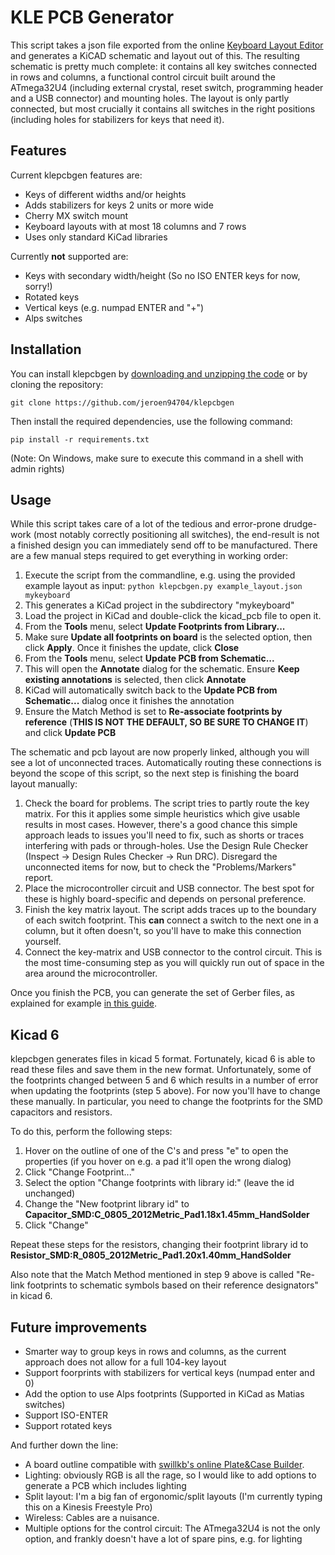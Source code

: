 # KLE PCB Generator

This script takes a json file exported from the online [Keyboard Layout Editor](http://www.keyboard-layout-editor.com/) and generates a KiCAD schematic and layout out of this. The resulting schematic is pretty much complete: it contains all key switches connected in rows and columns, a functional control circuit built around the ATmega32U4 (including external crystal, reset switch, programming header and a USB connector) and mounting holes. The layout is only partly connected, but most crucially it contains all switches in the right positions (including holes for stabilizers for keys that need it).

## Features

Current klepcbgen features are:

* Keys of different widths and/or heights
* Adds stabilizers for keys 2 units or more wide
* Cherry MX switch mount
* Keyboard layouts with at most 18 columns and 7 rows
* Uses only standard KiCad libraries

Currently **not** supported are:

* Keys with secondary width/height (So no ISO ENTER keys for now, sorry!)
* Rotated keys
* Vertical keys (e.g. numpad ENTER and "+")
* Alps switches

## Installation

You can install klepcbgen by [downloading and unzipping the code](https://github.com/jeroen94704/klepcbgen/archive/master.zip) or by cloning the repository:

`git clone https://github.com/jeroen94704/klepcbgen`

Then install the required dependencies, use the following command:

`pip install -r requirements.txt`

(Note: On Windows, make sure to execute this command in a shell with admin rights)

## Usage

While this script takes care of a lot of the tedious and error-prone drudge-work (most notably correctly positioning all switches), the end-result is not a finished design you can immediately send off to be manufactured. There are a few manual steps required to get everything in working order:

1. Execute the script from the commandline, e.g. using the provided example layout as input: `python klepcbgen.py example_layout.json mykeyboard`
2. This generates a KiCad project in the subdirectory "mykeyboard"
3. Load the project in KiCad and double-click the kicad_pcb file to open it.
4. From the **Tools** menu, select **Update Footprints from Library...**
5. Make sure **Update all footprints on board** is the selected option, then click **Apply**. Once it finishes the update, click **Close**
6. From the **Tools** menu, select **Update PCB from Schematic...**
7. This will open the **Annotate** dialog for the schematic. Ensure **Keep existing annotations** is selected, then click **Annotate**
8. KiCad will automatically switch back to the **Update PCB from Schematic...** dialog once it finishes the annotation
9. Ensure the Match Method is set to **Re-associate footprints by reference** (**THIS IS NOT THE DEFAULT, SO BE SURE TO CHANGE IT**) and click **Update PCB**

The schematic and pcb layout are now properly linked, although you will see a lot of unconnected traces. Automatically routing these connections is beyond the scope of this script, so the next step is finishing the board layout manually:

1. Check the board for problems. The script tries to partly route the key matrix. For this it applies some simple heuristics which give usable results in most cases. However, there's a good chance this simple approach leads to issues you'll need to fix, such as shorts or traces interfering with pads or through-holes. Use the Design Rule Checker (Inspect -> Design Rules Checker -> Run DRC). Disregard the unconnected items for now, but to check the "Problems/Markers" report.
2. Place the microcontroller circuit and USB connector. The best spot for these is highly board-specific and depends on personal preference.
3. Finish the key matrix layout. The script adds traces up to the boundary of each switch footprint. This **can** connect a switch to the next one in a column, but it often doesn't, so you'll have to make this connection yourself.
4. Connect the key-matrix and USB connector to the control circuit. This is the most time-consuming step as you will quickly run out of space in the area around the microcontroller.

Once you finish the PCB, you can generate the set of Gerber files, as explained for example [in this guide](https://github.com/ruiqimao/keyboard-pcb-guide).

## Kicad 6

klepcbgen generates files in kicad 5 format. Fortunately, kicad 6 is able to read these files and save them in the new format. Unfortunately, some of the footprints changed between 5 and 6 which results in a number of error when updating the footprints (step 5 above). For now you'll have to change these  manually. In particular, you need to change the footprints for the SMD capacitors and resistors.

To do this, perform the following steps:

1. Hover on the outline of one of the C's and press "e" to open the properties (if you hover on e.g. a pad it'll open the wrong dialog)
2. Click "Change Footprint..."
3. Select the option "Change footprints with library id:" (leave the id unchanged)
4. Change the "New footprint library id" to **Capacitor_SMD:C_0805_2012Metric_Pad1.18x1.45mm_HandSolder**
5. Click "Change"

Repeat these steps for the resistors, changing their footprint library id to **Resistor_SMD:R_0805_2012Metric_Pad1.20x1.40mm_HandSolder**

Also note that the Match Method mentioned in step 9 above is called "Re-link footprints to schematic symbols based on their reference designators" in kicad 6.

## Future improvements

* Smarter way to group keys in rows and columns, as the current approach does not allow for a full 104-key layout
* Support foorprints with stabilizers for vertical keys (numpad enter and 0)
* Add the option to use Alps footprints (Supported in KiCad as Matias switches)
* Support ISO-ENTER
* Support rotated keys

And further down the line:

* A board outline compatible with [swillkb's online Plate&Case Builder](http://builder.swillkb.com/).
* Lighting: obviously RGB is all the rage, so I would like to add options to generate a PCB which includes lighting
* Split layout: I'm a big fan of ergonomic/split layouts (I'm currently typing this on a Kinesis Freestyle Pro)
* Wireless: Cables are a nuisance.
* Multiple options for the control circuit: The ATmega32U4 is not the only option, and frankly doesn't have a lot of spare pins, e.g. for lighting
